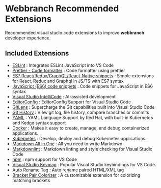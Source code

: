 # Webbranch Recommended Extensions

Recommended visual studio code extensions to improve **webbranch** developer experience.

## Included Extensions

- [ESLint](https://github.com/Microsoft/vscode-eslint) : Integrates ESLint JavaScript into VS Code
- [Prettier - Code formatter](https://github.com/prettier/prettier-vscode) : Code formatter using prettier
- [ES7 React/Redux/GraphQL/React-Native snippets](https://github.com/dsznajder/vscode-es7-javascript-react-snippets) : Simple extensions for React, Redux and Graphql in JS/TS with ES7 syntax
- [JavaScript (ES6) code snippets](https://github.com/xabikos/vscode-javascript) : Code snippets for JavaScript in ES6 syntax
- [Visual Studio IntelliCode](https://github.com/MicrosoftDocs/intellicode) : AI-assisted development
- [EditorConfig](https://github.com/editorconfig/editorconfig-vscode) : EditorConfig Support for Visual Studio Code
- [GitLens](https://github.com/eamodio/vscode-gitlens) : Supercharge the Git capabilities built into Visual Studio Code
- [Git History](https://github.com/DonJayamanne/gitHistoryVSCode) : View git log, file history, compare branches or commits
- [YAML](https://github.com/redhat-developer/vscode-yaml) : YAML Language Support by Red Hat, with built-in Kubernetes and Kedge syntax support
- [Docker](https://github.com/microsoft/vscode-docker) : Makes it easy to create, manage, and debug containerized applications.
- [Kubernetes](https://github.com/Azure/vscode-kubernetes-tools) : Develop, deploy and debug Kubernetes applications.
- [Markdown All in One](https://github.com/yzhang-gh/vscode-markdown) : All you need to write Markdown
- [Markdownlint](https://github.com/DavidAnson/vscode-markdownlint) : Markdown linting and style checking for Visual Studio Code
- [npm](https://github.com/Microsoft/vscode-npm-scripts) : npm support for VS Code
- [Visual Studio Keymap](https://github.com/rebornix/vscode-vs-keybindings) : Popular Visual Studio keybindings for VS Code.
- [Auto Rename Tag](https://github.com/formulahendry/vscode-auto-rename-tag) : Auto rename paired HTML/XML tag
- [Bracket Pair Colorizer](https://github.com/CoenraadS/BracketPair) : A customizable extension for colorizing matching brackets
